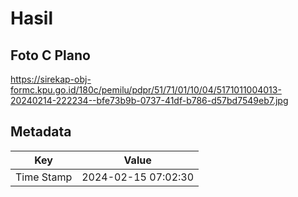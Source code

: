 # Hasil

## Foto C Plano

https://sirekap-obj-formc.kpu.go.id/180c/pemilu/pdpr/51/71/01/10/04/5171011004013-20240214-222234--bfe73b9b-0737-41df-b786-d57bd7549eb7.jpg


## Metadata

| Key        | Value               |
| ---------- | ------------------- |
| Time Stamp | 2024-02-15 07:02:30 |



